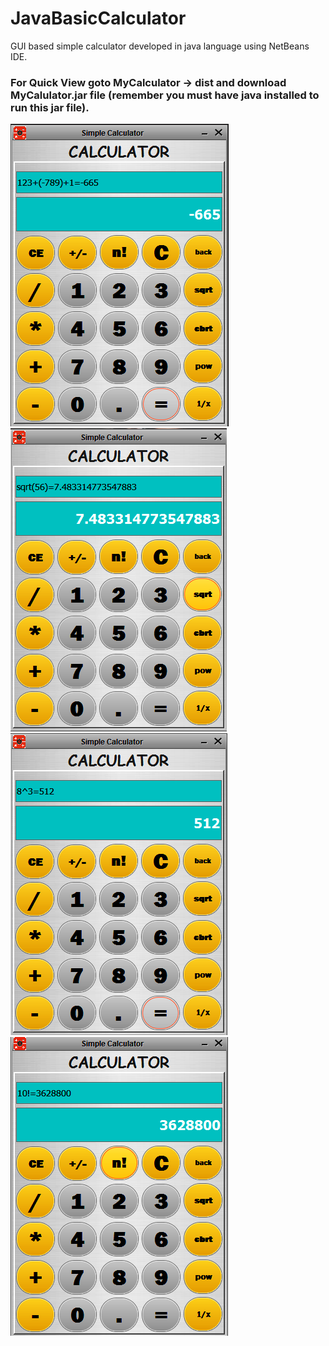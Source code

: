 # JavaBasicCalculator

GUI based simple calculator developed in java language using NetBeans IDE.

### For Quick View goto MyCalculator -> dist and download MyCalulator.jar file (remember you must have java installed to run this jar file).

![s1](https://github.com/peskyji/JavaBasicCalculator/blob/master/s1.png)
![s2](https://github.com/peskyji/JavaBasicCalculator/blob/master/s2.png)
![s3](https://github.com/peskyji/JavaBasicCalculator/blob/master/s3.png)
![s4](https://github.com/peskyji/JavaBasicCalculator/blob/master/s4.png)
